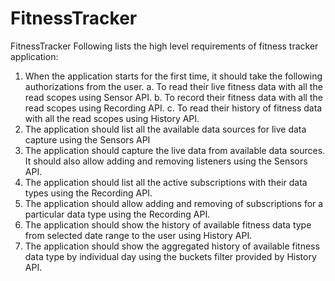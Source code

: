# FitnessTracker
FitnessTracker
Following lists the high level requirements of fitness tracker application:
1.	When the application starts for the first time, it should take the following authorizations from the user.
    a.	To read their live fitness data with all the read scopes using Sensor API.
    b.	To record their fitness data with all the read scopes using Recording API.
    c.	To read their history of fitness data with all the read scopes using History API.
2.	The application should list all the available data sources for live data capture using the Sensors API
3.	The application should capture the live data from available data sources. It should also allow adding and removing listeners using the Sensors API.
4.	The application should list all the active subscriptions with their data types using the Recording API.
5.	The application should allow adding and removing of subscriptions for a particular data type using the Recording API.
6.	The application should show the history of available fitness data type from selected date range to the user using History API.
7.	The application should show the aggregated history of available fitness data type by individual day using the buckets filter provided by History API.
